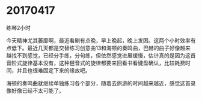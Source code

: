 # 20170417

练琴2小时

今天精神尤其萎靡啊，最近看剧有点晚，早上晚起，晚上发困。这两个小时效率有点低下。最近几天都是交替练习创意曲13和海顿的奏鸣曲，巴赫的曲子好像越来越找不到感觉，已经分手练，分句练，但依然感觉进展缓慢，估计真的是因为这首音阶式旋律基本没有，这种琶音式的旋律都要来回看书看键盘确认，比较耗费时间，并且也很难固定下来的缘故吧。

海顿的奏鸣曲就继续单独练习各个部分，随着去旅游的时间越来越近，感觉这首录像好像已经不太可能了。
